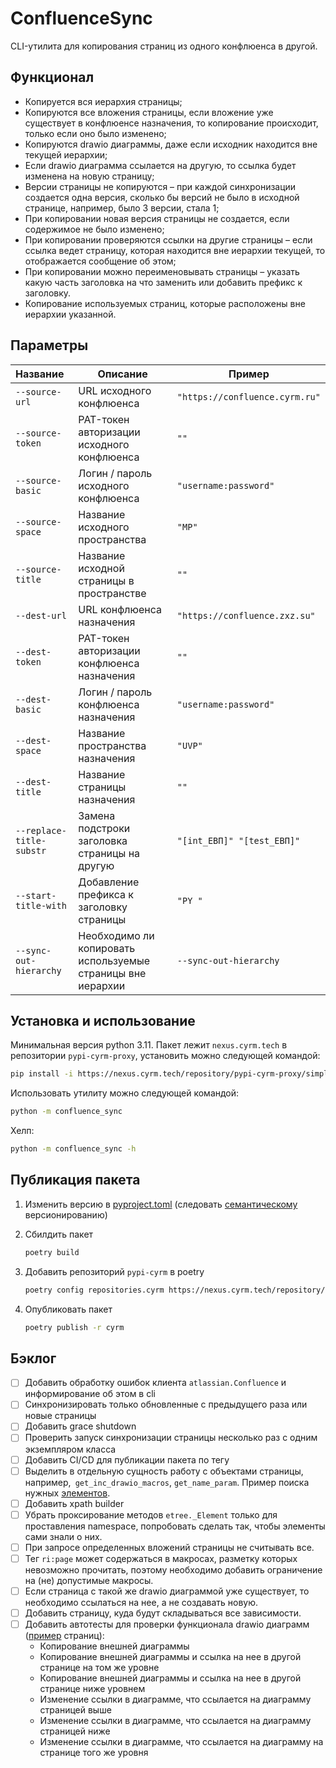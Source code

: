 # ConfluenceSync

CLI-утилита для копирования страниц из одного конфлюенса в другой.

## Функционал

- Копируется вся иерархия страницы;
- Копируются все вложения страницы, если вложение уже существует в конфлюенсе назначения, то копирование происходит,
  только если оно было изменено;
- Копируются drawio диаграммы, даже если исходник находится вне текущей иерархии;
- Если drawio диаграмма ссылается на другую, то ссылка будет изменена на новую страницу;
- Версии страницы не копируются – при каждой синхронизации создается одна версия, сколько бы версий не было в исходной
  странице, например, было 3 версии, стала 1;
- При копировании новая версия страницы не создается, если содержимое не было изменено;
- При копировании проверяются ссылки на другие страницы – если ссылка ведет страницу, которая находится вне иерархии
  текущей, то отображается сообщение об этом;
- При копировании можно переименовывать страницы – указать какую часть заголовка на что заменить или добавить префикс к
  заголовку.
- Копирование используемых страниц, которые расположены вне иерархии указанной.

## Параметры

| Название                 | Описание                                                    | Пример                         |
|:-------------------------|-------------------------------------------------------------|--------------------------------|
| `--source-url`           | URL исходного конфлюенса                                    | `"https://confluence.cyrm.ru"` |
| `--source-token`         | PAT-токен авторизации исходного конфлюенса                  | `""`                           |
| `--source-basic`         | Логин / пароль исходного конфлюенса                         | `"username:password"`          |
| `--source-space`         | Название исходного пространства                             | `"MP"`                         |
| `--source-title`         | Название исходной страницы в пространстве                   | `""`                           |
| `--dest-url`             | URL конфлюенса назначения                                   | `"https://confluence.zxz.su"`  |
| `--dest-token`           | PAT-токен авторизации конфлюенса назначения                 | `""`                           |
| `--dest-basic`           | Логин / пароль конфлюенса назначения                        | `"username:password"`          |
| `--dest-space`           | Название пространства назначения                            | `"UVP"`                        |
| `--dest-title`           | Название страницы назначения                                | `""`                           |
| `--replace-title-substr` | Замена подстроки заголовка страницы на другую               | `"[int_ЕВП]" "[test_ЕВП]"`     |
| `--start-title-with`     | Добавление префикса к заголовку страницы                    | `"PY "`                        |
| `--sync-out-hierarchy`   | Необходимо ли копировать используемые страницы вне иерархии | `--sync-out-hierarchy`         |

## Установка и использование

Минимальная версия python 3.11.
Пакет лежит `nexus.cyrm.tech` в репозитории `pypi-cyrm-proxy`, установить можно следующей командой:

```bash
pip install -i https://nexus.cyrm.tech/repository/pypi-cyrm-proxy/simple confluence-sync
```

Использовать утилиту можно следующей командой:

```bash
python -m confluence_sync
```

Хелп:

```bash
python -m confluence_sync -h
```

## Публикация пакета

1. Изменить версию в [pyproject.toml](pyproject.toml) (следовать [семантическому](https://semver.org/spec/v2.0.0.html) версионированию)

2. Сбилдить пакет

    ```bash
    poetry build
     ``` 

3. Добавить репозиторий `pypi-cyrm` в poetry

    ```bash
    poetry config repositories.cyrm https://nexus.cyrm.tech/repository/pypi-cyrm/
    ```

4. Опубликовать пакет

    ```bash
    poetry publish -r cyrm
    ```

## Бэклог

- [ ] Добавить обработку ошибок клиента `atlassian.Confluence` и информирование об этом в cli
- [ ] Синхронизировать только обновленные с предыдущего раза или новые страницы
- [ ] Добавить grace shutdown
- [ ] Проверить запуск синхронизации страницы несколько раз с одним экземпляром класса
- [ ] Добавить CI/CD для публикации пакета по тегу
- [ ] Выделить в отдельную сущность работу с объектами страницы, например,` get_inc_drawio_macros`, `get_name_param`. Пример поиска
  нужных [элементов](https://lxml.de/element_classes.html#default-class-lookup).
- [ ] Добавить xpath builder
- [ ] Убрать проксирование методов `etree._Element` только для проставления namespace, попробовать сделать так, чтобы элементы сами знали о
  них.
- [ ] При запросе определенных вложений страницы не считывать все.
- [ ] Тег `ri:page` может содержаться в макросах, разметку которых невозможно прочитать, поэтому необходимо добавить ограничение на (не) допустимые макросы.
- [ ] Если страница с такой же drawio диаграммой уже существует, то необходимо ссылаться на нее, а не создавать новую.
- [ ] Добавить страницу, куда будут складываться все зависимости.
- [ ] Добавить автотесты для проверки функционала drawio
  диаграмм ([пример](https://confluence.cyrm.ru/display/~n.arkhipov@cyrm.ru/IncDrawio) страниц):
    - Копирование внешней диаграммы
    - Копирование внешней диаграммы и ссылка на нее в другой странице на том же уровне
    - Копирование внешней диаграммы и ссылка на нее в другой странице ниже уровнем
    - Изменение ссылки в диаграмме, что ссылается на диаграмму страницей выше
    - Изменение ссылки в диаграмме, что ссылается на диаграмму страницей ниже
    - Изменение ссылки в диаграмме, что ссылается на диаграмму на странице того же уровня
